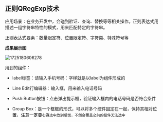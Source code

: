 ##  正则QRegExp技术

应用场景：在业务开发中，会碰到验证、查询、替换等等相关操作。正则表达式用描述一组字符串特性的模式，用来匹配特定的字符串。

正则表达式要素：数量限定符、位置限定符、字符类、特殊符号等



**成果展示图**

![1725180606278](C:\Users\123\AppData\Roaming\Typora\typora-user-images\1725180606278.png)



用到的组件：

- label标签：请输入手机号码：字样就是以label为组件形成的

- Line Edit行编辑器：输入框，用来输入电话号码
- Push Button按钮：点击弹出提示框，验证输入框内的电话号码是否符合条件
- Group Box：是一个框框的形式，可以将多个控件固定在一起，保持其相对位置，注意一定要`右键选中放到后面，不然会覆盖之前的控件无法选中`